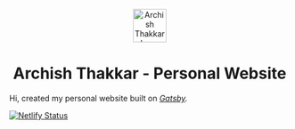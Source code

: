 <p align="center">
  <a href="https://archishthakkar.ml">
    <img alt="Archish Thakkar Logo" src="https://archishthakkar.ml/logo.png" width="60" />
  </a>
</p>
<h1 align="center">
  Archish Thakkar - Personal Website
</h1>

Hi, created my personal website built on _[Gatsby](https://www.gatsbyjs.org/docs/gatsby-starters/)._

[![Netlify Status](https://api.netlify.com/api/v1/badges/1963b488-7b78-48c9-9e2d-6fb5e47ab3af/deploy-status)](https://app.netlify.com/sites/brittanychiang/deploys)

